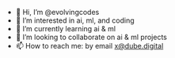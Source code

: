 - 👋 Hi, I’m @evolvingcodes
- 👀 I’m interested in ai, ml, and coding
- 🌱 I’m currently learning ai & ml
- 💞️ I’m looking to collaborate on ai & ml projects
- 📫 How to reach me: by email x@dube.digital

<!---
evolvingcodes/evolvingcodes is a ✨ special ✨ repository because its `README.md` (this file) appears on your GitHub profile.
You can click the Preview link to take a look at your changes.
--->
